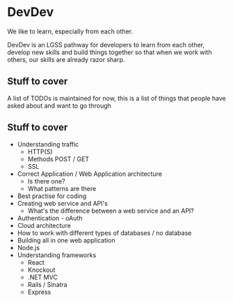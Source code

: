 # DevDev

We like to learn, especially from each other.

DevDev is an LGSS pathway for developers to learn from each other, develop new skills and build things together so that when we work with others, our skills are already razor sharp.


## Stuff to cover

A list of TODOs is maintained for now, this is a list of things that people have asked about and want to go through

## Stuff to cover

* Understanding traffic
	* HTTP(S)
	* Methods POST / GET 
	* SSL
* Correct Application / Web Application architecture
	* Is there one?
	* What patterns are there
* Best practise for coding
* Creating web service and API's
	* What's the difference between a web service and an API?
* Authentication - oAuth
* Cloud architecture
* How to work with different types of databases / no database
* Building all in one web application
* Node.js
* Understanding frameworks
	* React
	* Knockout
	* .NET MVC
	* Rails / Sinatra
	* Express